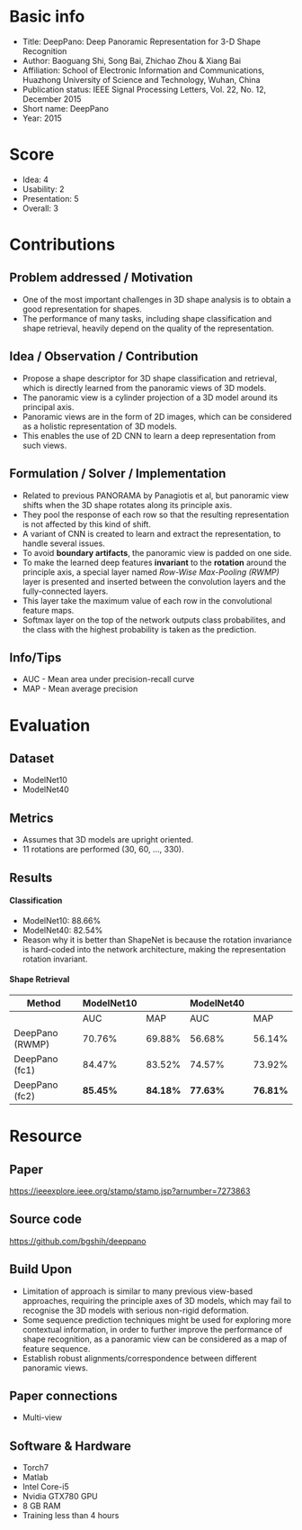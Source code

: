 # Basic info
- Title: DeepPano: Deep Panoramic Representation for 3-D Shape Recognition
- Author: Baoguang Shi, Song Bai, Zhichao Zhou & Xiang Bai
- Affiliation: School of Electronic Information and Communications, Huazhong University of Science and Technology, Wuhan, China
- Publication status: IEEE Signal Processing Letters, Vol. 22, No. 12, December 2015
- Short name: DeepPano
- Year: 2015

# Score
- Idea: 4
- Usability: 2
- Presentation: 5
- Overall: 3

# Contributions
## Problem addressed / Motivation
- One of the most important challenges in 3D shape analysis is to obtain a good representation for shapes. 
- The performance of many tasks, including shape classification and shape retrieval, heavily depend on the quality of the representation.

## Idea / Observation / Contribution
- Propose a shape descriptor for 3D shape classification and retrieval, which is directly learned from the panoramic views of 3D models.
- The panoramic view is a cylinder projection of a 3D model around its principal axis.
- Panoramic views are in the form of 2D images, which can be considered as a holistic representation of 3D models.
- This enables the use of 2D CNN to learn a deep representation from such views.

## Formulation / Solver / Implementation
- Related to previous PANORAMA by Panagiotis et al, but panoramic view shifts when the 3D shape rotates along its principle axis.
- They pool the response of each row so that the resulting representation is not affected by this kind of shift.
- A variant of CNN is created to learn and extract the representation, to handle several issues.
- To avoid **boundary artifacts**, the panoramic view is padded on one side.
- To make the learned deep features **invariant** to the **rotation** around the principle axis, a special layer named *Row-Wise Max-Pooling (RWMP)* layer is presented and inserted between the convolution layers and the fully-connected layers.
- This layer take the maximum value of each row in the convolutional feature maps.
- Softmax layer on the top of the network outputs class probabilites, and the class with the highest probability is taken as the prediction.

## Info/Tips
- AUC - Mean area under precision-recall curve
- MAP - Mean average precision

# Evaluation
## Dataset
- ModelNet10
- ModelNet40

## Metrics
- Assumes that 3D models are upright oriented.
- 11 rotations are performed (30, 60, ..., 330).

## Results

#### Classification
- ModelNet10: 88.66%
- ModelNet40: 82.54%
- Reason why it is better than ShapeNet is because the rotation invariance is hard-coded into the network architecture, making the representation rotation invariant.

#### Shape Retrieval

| Method          | ModelNet10 |    | ModelNet40 |    |
| --------------- | ------ | ------ | ------ | ------ |
|                 | AUC    | MAP    | AUC    | MAP    |
| DeepPano (RWMP) | 70.76% | 69.88% | 56.68% | 56.14% |
| DeepPano (fc1)  | 84.47% | 83.52% | 74.57% | 73.92% |
| DeepPano (fc2)  | **85.45%** | **84.18%** | **77.63%** | **76.81%** |

# Resource
## Paper
https://ieeexplore.ieee.org/stamp/stamp.jsp?arnumber=7273863

## Source code
https://github.com/bgshih/deeppano

## Build Upon
- Limitation of approach is similar to many previous view-based approaches, requiring the principle axes of 3D models, which may fail to recognise the 3D models with serious non-rigid deformation.
- Some sequence prediction techniques might be used for exploring more contextual information, in order to further improve the performance of shape recognition, as a panoramic view can be considered as a map of feature sequence.
- Establish robust alignments/correspondence between different panoramic views.

## Paper connections
- Multi-view

## Software & Hardware
- Torch7
- Matlab
- Intel Core-i5
- Nvidia GTX780 GPU
- 8 GB RAM
- Training less than 4 hours
